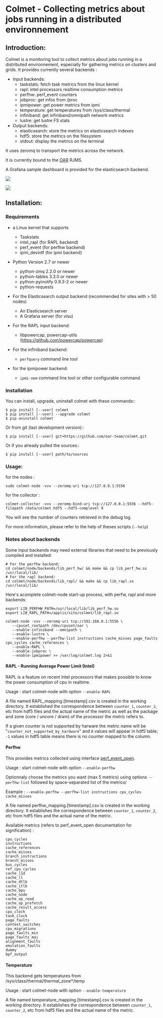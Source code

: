 # Colmet - Collecting metrics about jobs running in a distributed environnement

## Introduction:

Colmet is a monitoring tool to collect metrics about jobs running in a
distributed environnement, especially for gathering metrics on clusters and
grids. It provides currently several backends :
- Input backends:
  - taskstats: fetch task metrics from the linux kernel
  - rapl: intel processors realtime consumption metrics
  - perfhw: perf_event counters
  - jobproc: get infos from /proc
  - ipmipower: get power metrics from ipmi
  - temperature: get temperatures from /sys/class/thermal
  - infiniband: get infiniband/omnipath network metrics
  - lustre: get lustre FS stats
- Output backends:
  - elasticsearch: store the metrics on elasticsearch indexes
  - hdf5: store the metrics on the filesystem
  - stdout: display the metrics on the terminal

It uses zeromq to transport the metrics across the network.

It is currently bound to the [OAR](http://oar.imag.fr) RJMS.

A Grafana sample dashboard is provided for the elasticsearch backend.

![](./screenshot1.png)

![](./screenshot2.png)

## Installation:

### Requirements

- a Linux kernel that supports
  - Taskstats
  - intel_rapl (for RAPL backend)
  - perf_event (for perfhw backend)
  - ipmi_devintf (for ipmi backend)

- Python Version 2.7 or newer
  - python-zmq 2.2.0 or newer
  - python-tables 3.3.0 or newer
  - python-pyinotify 0.9.3-2 or newer
  - python-requests

- For the Elasticsearch output backend (recommended for sites with > 50 nodes)
  - An Elasticsearch server
  - A Grafana server (for visu)

- For the RAPL input backend:
  - libpowercap, powercap-utils (https://github.com/powercap/powercap)

- For the infiniband backend:
  - `perfquery` command line tool

- for the ipmipower backend:
  - `ipmi-oem` command line tool or other configurable command

### Installation

You can install, upgrade, uninstall colmet with these commands::

```
$ pip install [--user] colmet
$ pip install [--user] --upgrade colmet
$ pip uninstall colmet
```

Or from git (last development version)::

```
$ pip install [--user] git+https://github.com/oar-team/colmet.git
```

Or if you already pulled the sources::

```
$ pip install [--user] path/to/sources
```

### Usage:

for the nodes :

```
sudo colmet-node -vvv --zeromq-uri tcp://127.0.0.1:5556
```

for the collector :

```
colmet-collector -vvv --zeromq-bind-uri tcp://127.0.0.1:5556 --hdf5-filepath /data/colmet.hdf5 --hdf5-complevel 9
```

You will see the number of counters retrieved in the debug log.


For more information, please refer to the help of theses scripts (`--help`)

### Notes about backends

Some input backends may need external libraries that need to be previously compiled and installed:

```
# For the perfhw backend:
cd colmet/node/backends/lib_perf_hw/ && make && cp lib_perf_hw.so /usr/local/lib/
# For the rapl backend:
cd colmet/node/backends/lib_rapl/ && make && cp lib_rapl.so /usr/local/lib/
```

Here's acomplete colmet-node start-up process, with perfw, rapl and more backends:

```
export LIB_PERFHW_PATH=/usr/local/lib/lib_perf_hw.so
export LIB_RAPL_PATH=/applis/site/colmet/lib_rapl.so

colmet-node -vvv --zeromq-uri tcp://192.168.0.1:5556 \
   --cpuset_rootpath /dev/cpuset/oar \
   --enable-infiniband --omnipath \
   --enable-lustre \
   --enable-perfhw --perfhw-list instructions cache_misses page_faults cpu_cycles cache_references \
   --enable-RAPL \
   --enable-jobproc \
   --enable-ipmipower >> /var/log/colmet.log 2>&1
```

#### RAPL - Running Average Power Limit (Intel)

RAPL is a feature on recent Intel processors that makes possible to know the power consumption of cpu in realtime.

Usage : start colmet-node with option `--enable-RAPL`

A file named RAPL_mapping.[timestamp].csv is created in the working directory. It established the correspondence between `counter_1`, `counter_2`, etc from hdf5 files and the actual name of the metric as well as the package and zone (core / uncore / dram) of the processor the metric refers to.

If a given counter is not supported by harware the metric name will be "`counter_not_supported_by_hardware`" and `0` values will appear in hdf5 table; `-1` values in hdf5 table means there is no counter mapped to the column.

#### Perfhw

This provides metrics collected using  interface [perf_event_open](http://man7.org/linux/man-pages/man2/perf_event_open.2.html).

Usage : start colmet-node with option `--enable-perfhw`

Optionnaly choose the metrics you want (max 5 metrics) using options `--perfhw-list` followed by space-separated list of the metrics/

Example : `--enable-perfhw --perfhw-list instructions cpu_cycles cache_misses`

A file named perfhw_mapping.[timestamp].csv is created in the working directory. It establishes the correspondence between `counter_1`, `counter_2`, etc from hdf5 files and the actual name of the metric.

Available metrics (refers to perf_event_open documentation for signification) :

```
cpu_cycles 
instructions 
cache_references 
cache_misses 
branch_instructions
branch_misses
bus_cycles 
ref_cpu_cycles 
cache_l1d 
cache_ll
cache_dtlb 
cache_itlb 
cache_bpu 
cache_node 
cache_op_read 
cache_op_prefetch 
cache_result_access 
cpu_clock 
task_clock 
page_faults 
context_switches 
cpu_migrations
page_faults_min
page_faults_maj
alignment_faults 
emulation_faults
dummy
bpf_output
```

#### Temperature

This backend gets temperatures from /sys/class/thermal/thermal_zone*/temp

Usage : start colmet-node with option `--enable-temperature`

A file named temperature_mapping.[timestamp].csv is created in the working directory. It establishes the correspondence between `counter_1`, `counter_2`, etc from hdf5 files and the actual name of the metric.

